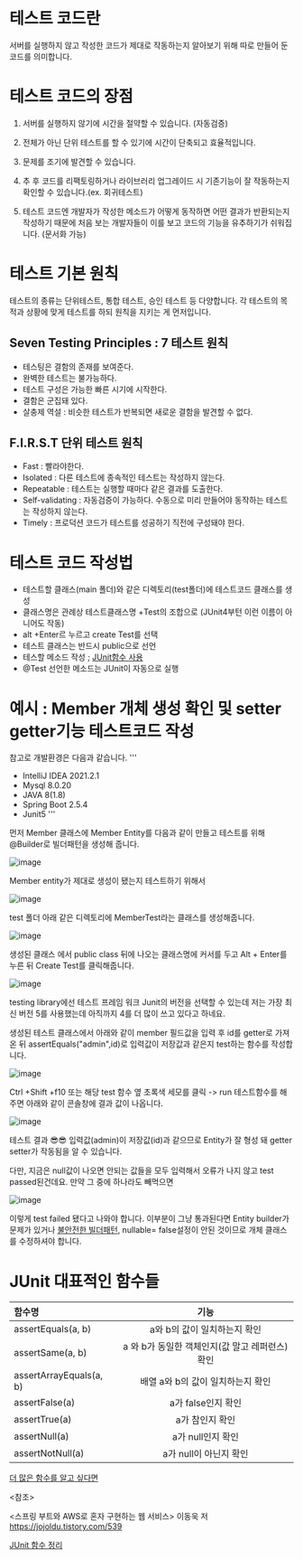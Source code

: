# 테스트 코드란 
서버를 실행하지 않고 작성한 코드가 제대로 작동하는지 알아보기 위해 따로 만들어 둔 코드를 의미합니다. 


# 테스트 코드의 장점  

 1. 서버를 실행하지 않기에 시간을 절약할 수 있습니다. (자동검증)

 2. 전체가 아닌 단위 테스트를 할 수 있기에 시간이 단축되고 효율적입니다.

 3. 문제를 조기에 발견할 수 있습니다. 

 4. 추 후 코드를 리팩토링하거나 라이브러리 업그레이드 시 기존기능이 잘 작동하는지 확인할 수 있습니다.(ex. 회귀테스트)

 5. 테스트 코드엔 개발자가 작성한 메소드가 어떻게 동작하면 어떤 결과가 반환되는지 작성하기 때문에 처음 보는 개발자들이 이를 보고 코드의 기능을 유추하기가 쉬워집니다. (문서화 가능)



# 테스트 기본 원칙 
테스트의 종류는 단위테스트, 통합 테스트, 승인 테스트 등 다양합니다. 각 테스트의 목적과 상황에 맞게 테스트를 하되 원칙을 지키는 게 먼저입니다.  

## Seven Testing Principles : 7 테스트 원칙

* 테스팅은 결함의 존재를 보여준다.
* 완벽한 테스트는 불가능하다.
* 테스트 구성은 가능한 빠른 시기에 시작한다.
* 결함은 군집돼 있다. 
* 살충제 역설 : 비슷한 테스트가 반복되면 새로운 결함을 발견할 수 없다. 

## F.I.R.S.T 단위 테스트 원칙

* Fast : 빨라야한다. 
* Isolated : 다른 테스트에 종속적인 테스트는 작성하지 않는다.
* Repeatable : 테스트는 실행할 때마다 같은 결과를 도출한다.
* Self-validating : 자동검증이 가능하다. 수동으로 미리 만들어야 동작하는 테스트는 작성하지 않는다.
* Timely : 프로덕션 코드가 테스트를 성공하기 직전에 구성돼야 한다.

# 테스트 코드 작성법

* 테스트할 클래스(main 폴더)와 같은 디렉토리(test폴더)에 테스트코드 클래스를 생성
* 클래스명은 관례상 테스트클래스명 +Test의 조합으로 (JUnit4부턴 이런 이름이 아니어도 작동)
* alt +Enter르 누르고 create Test를 선택
* 테스트 클래스는 반드시 public으로 선언
* 테스할 메소드 작성 ; [JUnit함수 사용](#junit-대표적인-함수들)
* @Test 선언한 메소드는 JUnit이 자동으로 실행


# 예시 : Member 개체 생성 확인 및 setter getter기능 테스트코드 작성

참고로 개발환경은 다음과 같습니다. 
'''
* IntelliJ IDEA 2021.2.1
* Mysql  8.0.20
* JAVA 8(1.8)
* Spring Boot 2.5.4
* Junit5
'''

먼저 Member 클래스에 Member Entity를 다음과 같이 만들고 테스트를 위해 @Builder로 빌더패턴을 생성해 줍니다. 

![image](https://user-images.githubusercontent.com/79133602/133921576-2109b11e-c27d-482a-bfac-1d630f9c6647.png)

Member entity가 제대로 생성이 됐는지 테스트하기 위해서 

![image](https://user-images.githubusercontent.com/79133602/133920043-a3e3ed6c-3ef2-481c-b39a-380dafc7c8df.png)

test 폴더 아래 같은 디렉토리에 MemberTest라는 클래스를 생성해줍니다. 

![image](https://user-images.githubusercontent.com/79133602/133920019-8bd1600f-84a1-4ed9-a81d-5d5b62b27b3c.png)

생성된 클래스 에서 public class 뒤에 나오는 클래스명에 커서를 두고 Alt + Enter를 누른 뒤 Create Test를 클릭해줍니다.

![image](https://user-images.githubusercontent.com/79133602/133920150-17bbb0fb-f8c8-46b6-940d-b959f085f73a.png)

testing library에선 테스트 프레임 워크 Junit의 버전을 선택할 수 있는데 저는 가장 최신 버전 5를 사용했는데 아직까지 4를 더 많이 쓰고 있다고 하네요.



생성된 테스트 클래스에서 아래와 같이 member 필드값을 입력 후 id를 getter로 가져온 뒤 assertEquals("admin",id)로 입력값이 저장값과 같은지 test하는 함수를 작성합니다. 

![image](https://user-images.githubusercontent.com/79133602/133921309-6fd0e6de-6849-4056-b37d-cf1a023b1a1c.png)

Ctrl +Shift +f10 또는 해당 test 함수 옆 초록색 세모를 클릭 -> run 테스트함수를 해주면 아래와 같이 콘솔창에 결과 값이 나옵니다.

![image](https://user-images.githubusercontent.com/79133602/133921176-2900d19d-6822-4e9f-a654-49dfaae7c176.png)

테스트 결과 😎😎 입력값(admin)이 저장값(id)과 같으므로 Entity가 잘 형성 돼 getter setter가 작동됨을 알 수 있습니다. 

다만, 지금은 null값이 나오면 안되는 값들을 모두 입력해서 오류가 나지 않고 test passed된건데요.  만약 그 중에 하나라도 빼먹으면 

![image](https://user-images.githubusercontent.com/79133602/133921394-efc5bdc7-1448-4355-af03-acd66d22bfc7.png)

이렇게 test failed 됐다고 나와야 합니다. 이부분이 그냥 통과된다면 Entity builder가 문제가 있거나 [불안전한 빌더패턴](url), nullable= false설정이 안된 것이므로 개체 클래스를 수정하셔야 합니다.  

# JUnit 대표적인 함수들

|함수명| 기능|
|:-------|:-------:|
|assertEquals(a, b)|a와 b의 값이 일치하는지 확인|
|assertSame(a, b)|a 와 b가 동일한 객체인지(값 말고 레퍼런스) 확인|
|assertArrayEquals(a, b)|배열 a와 b의 값이 일치하는지 확인|
|assertFalse(a)|a가 false인지 확인|
|assertTrue(a)|a가 참인지 확인|
|assertNull(a)|a가 null인지 확인|
|assertNotNull(a)|a가 null이 아닌지 확인|

[더 많은 함수를 알고 싶다면](http://junit.sourceforge.net/javadoc/org/junit/Assert.html)

<참조>  


<스프링 부트와 AWS로 혼자 구현하는 웹 서비스> 이동욱 저     
<https://jojoldu.tistory.com/539>  

[JUnit 함수 정리](http://junit.sourceforge.net/javadoc/org/junit/Assert.html)  



